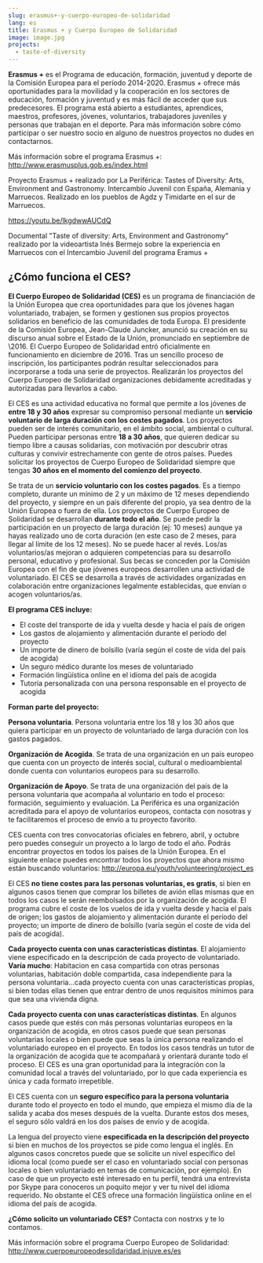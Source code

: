 ```yaml
---
slug: erasmus+-y-cuerpo-europeo-de-solidaridad
lang: es
title: Erasmus + y Cuerpo Europeo de Solidaridad
image: image.jpg
projects:
  - taste-of-diversity
---
```


**Erasmus +** es el Programa de educación, formación, juventud y deporte de la
Comisión Europea para el período 2014-2020. Erasmus + ofrece más oportunidades
para la movilidad y la cooperación en los sectores de educación, formación y
juventud y es más fácil de acceder que sus predecesores. El programa está
abierto a estudiantes, aprendices, maestros, profesores, jóvenes, voluntarios,
trabajadores juveniles y personas que trabajan en el deporte. Para más
información sobre cómo participar o ser nuestro socio en alguno de nuestros
proyectos no dudes en contactarnos.

Más información sobre el programa Erasmus +:
http://www.erasmusplus.gob.es/index.html

Proyecto Erasmus + realizado por La Periférica: Tastes of Diversity: Arts,
Environment and Gastronomy. Intercambio Juvenil con España, Alemania y
Marruecos. Realizado en los pueblos de Agdz y Timidarte en el sur de Marruecos.

https://youtu.be/lkgdwwAUCdQ

Documental "Taste of diversity: Arts, Environment and Gastronomy" realizado por
la videoartista Inés Bermejo sobre la experiencia en Marruecos con el
Intercambio Juvenil del programa Eramus +

## ¿Cómo funciona el CES?

**El Cuerpo Europeo de Solidaridad (CES)** es un programa de financiación de la Unión
Europea que crea oportunidades para que los jóvenes hagan voluntariado,
trabajen, se formen y gestionen sus propios proyectos solidarios en beneficio de
las comunidades de toda Europa.
El presidente de la Comisión Europea, Jean-Claude Juncker, anunció su creación
en su discurso anual sobre el Estado de la Unión, pronunciado en septiembre de
\2016. El Cuerpo Europeo de Solidaridad entró oficialmente en funcionamiento en
diciembre de 2016.
Tras un sencillo proceso de inscripción, los participantes podrán resultar
seleccionados para incorporarse a toda una serie de proyectos. Realizarán los
proyectos del Cuerpo Europeo de Solidaridad organizaciones debidamente
acreditadas y autorizadas para llevarlos a cabo.

El CES es una actividad educativa no formal que permite a los jóvenes de **entre
18 y 30 años** expresar su compromiso personal mediante un **servicio voluntario de
larga duración con los costes pagados**. Los proyectos pueden ser de interés
comunitario, en el ámbito social, ambiental o cultural. Pueden participar
personas entre **18 a 30 años**, que quieren dedicar su tiempo libre a causas
solidarias, con motivación por descubrir otras culturas y convivir estrechamente
con gente de otros países. Puedes solicitar los proyectos de Cuerpo Europeo de
Solidaridad siempre que tengas **30 años en el momento del comienzo del proyecto**.

Se trata de un **servicio voluntario con los costes pagados**. Es a tiempo completo,
durante un mínimo de 2 y un máximo de 12 meses dependiendo del proyecto, y
siempre en un país diferente del propio, ya sea dentro de la Unión Europea o
fuera de ella. Los proyectos de Cuerpo Europeo de Solidaridad se desarrollan
**durante todo el año**. Se puede pedir la participación en un proyecto de larga
duración (ej: 10 meses) aunque ya hayas realizado uno de corta duración (en este
caso de 2 meses, para llegar al límite de los 12 meses). No se puede hacer al
revés. Los/as voluntarios/as mejoran o adquieren competencias para su desarrollo
personal, educativo y profesional. Sus becas se conceden por la Comisión Europea
con el fin de que jóvenes europeos desarrollen una actividad de voluntariado. El
CES se desarrolla a través de actividades organizadas en colaboración entre
organizaciones legalmente establecidas, que envían o acogen voluntarios/as.

**El programa CES incluye:**

- El coste del transporte de ida y vuelta desde y hacia el país de origen
- Los gastos de alojamiento y alimentación durante el período del proyecto
- Un importe de dinero de bolsillo (varía según el coste de vida del país de
  acogida)
- Un seguro médico durante los meses de voluntariado
- Formación lingüística online en el idioma del país de acogida
- Tutoría personalizada con una persona responsable en el proyecto de acogida

**Forman parte del proyecto:**

**Persona voluntaria**. Persona voluntaria entre los 18 y los 30 años que quiera
participar en un proyecto de voluntariado de larga duración con los gastos
pagados.

**Organización de Acogida**. Se trata de una organización en un país europeo que
cuenta con un proyecto de interés social, cultural o medioambiental donde
cuenta con voluntarios europeos para su desarrollo.

**Organización de Apoyo**. Se trata de una organización del país de la persona
voluntaria que acompaña al voluntario en todo el proceso: formación,
seguimiento y evaluación. La Periférica es una organización acreditada para el
apoyo de voluntarios europeos, contacta con nosotras y te facilitaremos el
proceso de envío a tu proyecto favorito.

CES cuenta con tres convocatorias oficiales en febrero, abril, y octubre pero
puedes conseguir un proyecto a lo largo de todo el año. Podrás encontrar
proyectos en todos los países de la Unión Europea. En el siguiente enlace
puedes encontrar todos los proyectos que ahora mismo están buscando
voluntarios: http://europa.eu/youth/volunteering/project_es

El CES **no tiene costes para las personas voluntarias, es gratis**, si bien en
algunos casos tienen que comprar los billetes de avión ellas mismas que en
todos los casos le serán reembolsados por la organización de acogida. El
programa cubre el coste de los vuelos de ida y vuelta desde y hacia el país de
origen; los gastos de alojamiento y alimentación durante el período del
proyecto; un importe de dinero de bolsillo (varía según el coste de vida del
país de acogida).

**Cada proyecto cuenta con unas características distintas**. El alojamiento viene
especificado en la descripción de cada proyecto de voluntariado. **Varía mucho**:
Habitacion en casa compartida con otras personas voluntarias, habitación doble
compartida, casa independiente para la persona voluntaria...cada proyecto
cuenta con unas características propias, si bien todas ellas tienen que entrar
dentro de unos requisitos mínimos para que sea una vivienda digna.

**Cada proyecto cuenta con unas características distintas**. En algunos casos puede
que estés con más personas voluntarias europeos en la organización de acogida,
en otros casos puede que sean personas voluntarias locales o bien puede que
seas la única persona realizando el voluntariado europeo en el proyecto. En
todos los casos tendrás un tutor de la organización de acogida que te
acompañará y orientará durante todo el proceso. El CES es una gran oportunidad
para la integración con la comunidad local a través del voluntariado, por lo
que cada experiencia es única y cada formato irrepetible.

El CES cuenta con un **seguro específico para la persona voluntaria** durante todo
el proyecto en todo el mundo, que empieza el mismo día de la salida y acaba dos
meses después de la vuelta. Durante estos dos meses, el seguro sólo valdrá en
los dos países de envío y de acogida.

La lengua del proyecto viene **especificada en la descripción del proyecto** si
bien en muchos de los proyectos se pide como lengua el inglés. En algunos casos
concretos puede que se solicite un nivel específico del idioma local (como
puede ser el caso en voluntariado social con personas locales o bien
voluntariado en temas de comunicación, por ejemplo). En caso de que un proyecto
esté interesado en tu perfil, tendrá una entrevista por Skype para conoceros un
poquito mejor y ver tu nivel del idioma requerido. No obstante el CES ofrece
una formación lingüística online en el idioma del país de acogida.

**¿Cómo solicito un voluntariado CES?** Contacta con nostrxs y te lo contamos.

Más información sobre el programa Cuerpo Europeo de Solidaridad:
http://www.cuerpoeuropeodesolidaridad.injuve.es/es
